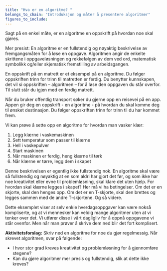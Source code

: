```yaml
---
title: "Hva er en algoritme? "
belongs_to_chain: "Introduksjon og måter å presentere algoritmer"
figures_to_include:
---
```


Sagt på en enkel måte, er en algoritme en oppskrift på hvordan noe skal gjøres.

Mer presist: En algoritme er en fullstendig og nøyaktig beskrivelse av fremgangsmåten for å løse en oppgave. Algoritmen angir de enkelte skrittene i oppgaveløsningen og rekkefølgen av dem ved ord, matematisk symbolikk og/eller skjematisk fremstilling av arbeidsgangen.

En oppskrift på en matrett er et eksempel på en algoritme. Du følger oppskriften trinn for trinn til matretten er ferdig. Du benytter kunnskapen, det vil si oppskriften – algoritmen – for å løse den oppgaven du står overfor. Til slutt står du igjen med en ferdig matrett. 

Når du bruker offentlig transport søker du gjerne opp en reisevei på en app. Appen gir deg en oppskrift - en algoritme - på hvordan du skal komme deg til ønsket destinasjon. Du følger oppskriften trinn for trinn til du har kommet frem.

Vi kan prøve å sette opp en algoritme for hvordan man vasker klær:

1. Legg klærne i vaskemaskinen
2. Sett temperatur som passer til klærne
3. Hell i vaskepulver
4. Start maskinen
5. Når maskinen er ferdig, heng klærne til tørk
6. Når klærne er tørre, legg dem i skapet

Denne beskrivelsen er egentlig ikke fullstendig nok. En algoritme skal være så fullstendig og nøyaktig at en som aldri har gjort det før, og som ikke har noe kreativitet eller evne til problemløsning, skal klare det uten hjelp. For hvordan skal klærne legges i skapet? Her må vi ha betingelser. Om det er en skjorte, skal den henges opp. Om det er en T-skjorte, skal den brettes og legges sammen med de andre T-skjortene. Og så videre. 

Dette eksemplet viser at selv enkle hverdagsoppgaver kan være nokså kompliserte, og at vi mennesker kan veldig mange algoritmer uten at vi tenker over det. Vi utfører disse i vårt dagligliv for å oppnå oppgavene vi står ovenfor. Men når man prøver å skrive dem ned blir det fort komplisert.

**Aktivitetsforslag:** Skriv ned en algoritme for noe du gjør regelmessig. Når skrevet algoritmen, svar på følgende:
* I hvor stor grad kreves kreativitet og problemløsning for å gjennomføre stegene?
* Kan du gjøre algoritmer mer presis og fullstendig, slik at dette ikke kreves? 

